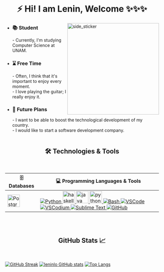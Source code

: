  <h1 align="center">⚡ Hi! I am Lenin, Welcome ✨✨✨ </h1>

<!--
**leninlo/leninlo** is a ✨ _special_ ✨ repository because its `README.md` (this file) appears on your GitHub profile.

Here are some ideas to get you started:

- 🔭 I’m currently working on ...
- 🌱 I’m currently learning ...
- 👯 I’m looking to collaborate on ...
- 🤔 I’m looking for help with ...
- 💬 Ask me about ...
- 📫 How to reach me: ...
- 😄 Pronouns: ...
- ⚡ Fun fact: ...
-->
<!-- <img align="right" width=400px height=400px alt="side_sticker" src="https://static.wixstatic.com/media/70bb79_68b0eaf291ab45b28cb601d4e0f4c732~mv2.gif" /> -->
<img align="right" width=300px height=300px alt="side_sticker" src="https://user-images.githubusercontent.com/74038190/229223156-0cbdaba9-3128-4d8e-8719-b6b4cf741b67.gif" />

- <h3 align="left">📚 Student </h3>
  - Currently, I'm studying Computer Science at UNAM. 

- <h3 align="left">⌛ Free Time </h3>
  - Often, I think that it's important to enjoy every moment. <br>
  - I love playing the guitar; I really enjoy it.

- <h3 align="left"> 👾 Future Plans </h3>
  - I want to be able to boost the technological development of my country. <br>
  - I would like to start a software development company.
  <br>
  <br>

<h2 align="center">🛠️ Technologies & Tools</h2>
<br>
<div align="center">

| 🗄️ Databases | 💻 Programming Languages & Tools |
| ------------- | ------------- |
| <a href="https://www.postgresql.org/" target="_blank" rel="noreferrer"> <img src="https://cdn.worldvectorlogo.com/logos/postgresql.svg" alt="PostgreSQL" width="40" height="40"/> </a> | <a href="https://www.python.org/" target="_blank" rel="noreferrer"> <img src="https://skillicons.dev/icons?i=py" alt="Python" /> </a> <a href="https://www.haskell.org/" target="_blank" rel="noreferrer"> <img src="https://cdn.jsdelivr.net/gh/devicons/devicon@latest/icons/haskell/haskell-original.svg" alt="haskell" width="40" height="40"/> </a> <a href="https://www.java.com/" target="_blank" rel="noreferrer"> <img src="https://cdn.worldvectorlogo.com/logos/java-4.svg" alt="java" width="40" height="40"/> </a> <a href="https://www.python.org/" target="_blank" rel="noreferrer"> <img src="https://cdn.worldvectorlogo.com/logos/python-5.svg" alt="python" width="40" height="40"/> </a> <a href="https://www.gnu.org/software/bash/" target="_blank" rel="noreferrer"> <img src="https://skillicons.dev/icons?i=bash" alt="Bash" /> </a> <a href="https://code.visualstudio.com/" target="_blank" rel="noreferrer"> <img src="https://skillicons.dev/icons?i=vscode" alt="VSCode" /> </a> <a href="https://vscodium.com/" target="_blank" rel="noreferrer"> <img src="https://skillicons.dev/icons?i=vscodium" alt="VSCodium" /> </a> <a href="https://www.sublimetext.com/" target="_blank" rel="noreferrer"> <img src="https://skillicons.dev/icons?i=sublime" alt="Sublime Text" /> </a> <a href="https://github.com/" target="_blank" rel="noreferrer"> <img src="https://skillicons.dev/icons?i=github" alt="GitHub" /> </a> |

</div>
 
 <br>
 <br>

<h2 align="center">GitHub Stats 📈</h2>
<br>

[![GitHub Streak](https://github-readme-streak-stats.herokuapp.com?user=leninlo&theme=algolia&date_format=M%20j%5B%2C%20Y%5D)](https://git.io/streak-stats)
[![leninlo GitHub stats](https://github-readme-stats.vercel.app/api?username=leninlo&theme=algolia)](https://github.com/leninlo/github-readme-stats)
[![Top Langs](https://github-readme-stats.vercel.app/api/top-langs/?username=leninlo&theme=algolia)](https://github.com/leninlo/github-readme-stats)

<br>


